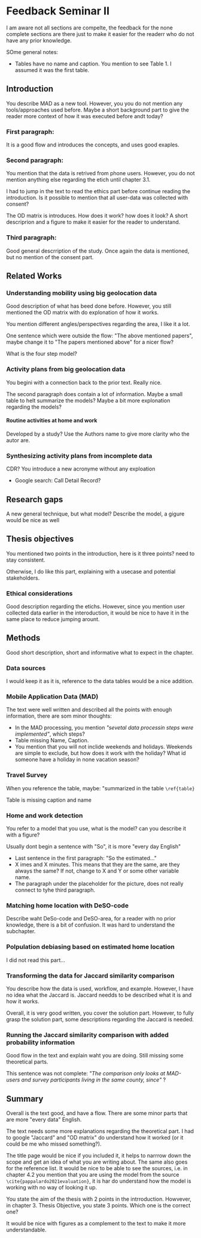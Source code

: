 # Feedback Seminar II

I am aware not all sections are compelte, the feedback for the none complete sections are there just to make it easier for the readerr who do not have any prior knowledge.

SOme general notes:
- Tables have no name and caption. You mention to see Table 1. I assumed it was the first table. 

## Introduction
You describe MAD as a new tool. However, you you do not mention any tools/approaches used before. Maybe a short background part to give the reader more context of how it was executed before andt today?

### First paragraph:
It is a good flow and introduces the concepts, and uses good exaples. 

### Second paragraph:
You mention that the data is retrived from phone users. However, you do not mention anything else regarding the etich until chapter 3.1. 

I had to jump in the text to read the ethics part before continue reading the introduction. Is it possible to mention that all user-data was collected with consent?

The OD matrix is introduces. How does it work? how does it look? A short descriprion and a figure to make it easier for the reader to understand.

### Third paragraph:
Good general descrription of the study. Once again the data is mentioned, but no mention of the consent part.

## Related Works

### Understanding mobility using big geolocation data
Good description of what has beed done before. However, you still mentioned the OD matrix with do explonation of how it works. 

You mention different angles/perspectives regarding the area, I like it a lot. 

One sentence which were outside the flow: "The above mentioned papers", maybe change it to "The papers mentioned above" for a nicer flow?

What is the four step model? 

### Activity plans from big geolocation data
You begini with a connection back to the prior text. Really nice.

The second paragraph does contain a lot of information. Maybe a small table to helt summarize the models? Maybe a bit more explonation regarding the models?

#### Routine activities at home and work
Developed by a study? Use the Authors name to give more clarity who the autor are.

### Synthesizing activity plans from incomplete data
CDR? You introduce a new acronyme without any exploation
- Google search: Call Detail Record?

## Research gaps
A new general technique, but what model? Describe the model, a gigure would be nice as well

## Thesis objectives
You mentioned two points in the introduction, here is it three points? need to stay consistent.

Otherwise, I do like this part, explaining with a usecase and potential stakeholders.

### Ethical considerations
Good description regarding the etichs. However, since you mention user collected data earlier in the interoduction, it would be nice to have it in the same place to reduce jumping arount.

## Methods
Good short description, short and informative what to expect in the chapter.

### Data sources
I would keep it as it is, reference to the data tables would be a nice addition.

### Mobile Application Data (MAD)
The text were well written and described all the points with enough information, there are som minor thoughts:
- In the MAD processing, you mention *"sevetal data processin steps were implemented"*, which steps?
- Table missing Name, Caption.
- You mention that you will not inclide weekends and holidays. Weekends are simple to exclude, but how does it work with the holiday? What id someone have a holiday in none vacation season?

### Travel Survey
When you reference the table, maybe: "summarized in the table ```\ref{table}```

Table is missing caption and name

### Home and work detection
You refer to a model that you use, what is the model? can you describe it with a figure?

Usually dont begin a sentence with "So", it is more "every day English"
- Last sentence in the first paragraph: "So the estimated..."
- X imes and X minutes. This means that they are the same, are they always the same? If not, change to X and Y or some other variable name.
- The paragraph under the placeholder for the picture, does not really connect to tyhe third paragraph.

### Matching home location with DeSO-code
Describe waht DeSo-code and DeSO-area, for a reader with no prior knowledge, there is a bit of confusion. It was hard to understand the subchapter.

### Polpulation debiasing based on estimated home location
I did not read this part...

### Transforming the data for Jaccard similarity comparison
You describe how the data is used, workflow, and example. However, I have no idea what the Jaccard is. Jaccard needds to be described what it is and how it works.

Overall, it is very good written, you cover the solution part. However, to fully grasp the solution part, some descriptions regarding the Jaccard is needed.

### Running the Jaccard similarity comparison with added probability information
Good flow in the text and explain waht you are doing. Still missing some theoretical parts.

This sentence was not complete: *"The comparison only looks at MAD-users and survey participants living in the same county, since"* ?

## Summary
Overall is the text good, and have a flow. There are some minor parts that are more "every data" English. 

The text needs some more explanations regarding the theoretical part. I had to google "Jaccard" and "OD matrix" do understand how it worked (or it could be me who missed something?).

The title page would be nice if you included it, it helps to narrrow down the scope and get an idea of what you are writing about. The same also goes for the reference list. It would be nice to be able to see the sources, i.e. in chapter 4.2 you mention that you are using the model from the source ```\cite{pappalardo2021evaluation}```, it is har do understand how the model is working with no way of looking it up.

You state the aim of the thesis with 2 points in the intrroduction. Howvever, in chapter 3. Thesis Objective, you state 3 points. Which one is the correct one?

It would be nice with figures as a complement to the text to make it more understandable.

